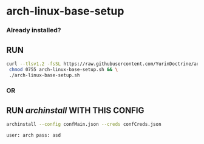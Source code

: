 # arch-linux-base-setup

### Already installed?

## RUN

```sh
curl --tlsv1.2 -fsSL https://raw.githubusercontent.com/YurinDoctrine/arch-linux-base-setup/main/arch-linux-base-setup.sh >arch-linux-base-setup.sh && \
 chmod 0755 arch-linux-base-setup.sh && \
 ./arch-linux-base-setup.sh

```

### OR

## RUN _archinstall_ WITH THIS CONFIG

```sh
archinstall --config confMain.json --creds confCreds.json

```
`user: arch pass: asd`

